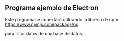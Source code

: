 ## Programa ejemplo de Electron

Este programa se conectará utilizando la libreria de npm: https://www.npmjs.com/package/pg

para listar datos de una base de datos.